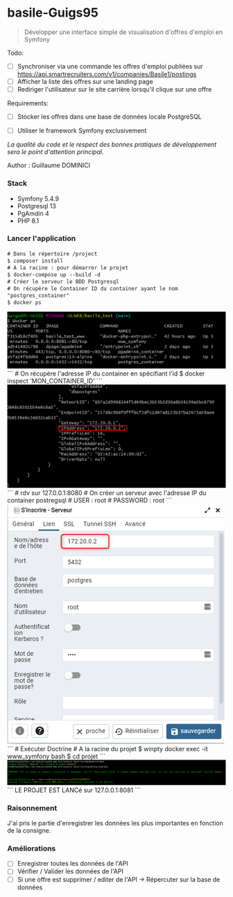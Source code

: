# basile-Guigs95

> Développer une interface simple de visualisation d'offres d'emploi en Symfony

Todo:
- [ ] Synchroniser via une commande les offres d'emploi publiées sur https://api.smartrecruiters.com/v1/companies/Basile1/postings
- [ ] Afficher la liste des offres sur une landing page
- [ ] Rediriger l'utilisateur sur le site carrière lorsqu'il clique sur une offre

Requirements:
- [ ] Stocker les offres dans une base de données locale PostgreSQL
- [ ] Utiliser le framework Symfony exclusivement


*La qualité du code et le respect des bonnes pratiques de développement sera le point d'attention principal.*

Author : Guillaume DOMINICI
### Stack
- Symfony 5.4.9
- Postgresql 13
- PgAmdin 4
- PHP 8.1

### Lancer l'application
```
# Dans le répertoire /project
$ composer install
# A la racine : pour démarrer le projet
$ docker-compose up --build -d
# Créer le serveur le BDD Postgresql
# On récupère le Container ID du container ayant le nom "postgres_container"
$ docker ps
```
<img src="tutorials/2022-11-20_14h03_17.png">
```
# On récupère l'adresse IP du container en spécifiant l'id
$ docker inspect 'MON_CONTAINER_ID'
```
<img src="tutorials/2022-11-20_14h05_47.png">
```
# rdv sur 127.0.0.1:8080 
# On créer un serveur avec l'adresse IP du container postregsql
# USER : root
# PASSWORD : root 
```
<img src="tutorials/2022-11-20_14h23_43.png">
```
# Exécuter Doctrine
# A la racine du projet 
$ winpty docker exec -it www_symfony bash
$ cd projet
```
<img src="tutorials/2022-11-20_14h08_19.png">
```
LE PROJET EST LANCé sur 127.0.0.1:8081
```

### Raisonnement
J'ai pris le partie d'enregistrer les données les plus importantes en fonction de la consigne. 

### Améliorations
- [ ] Enregistrer toutes les données de l'API
- [ ] Vérifier / Valider les données de l'API
- [ ] Si une offre est supprimer / editer de l'API -> Répercuter sur la base de données
